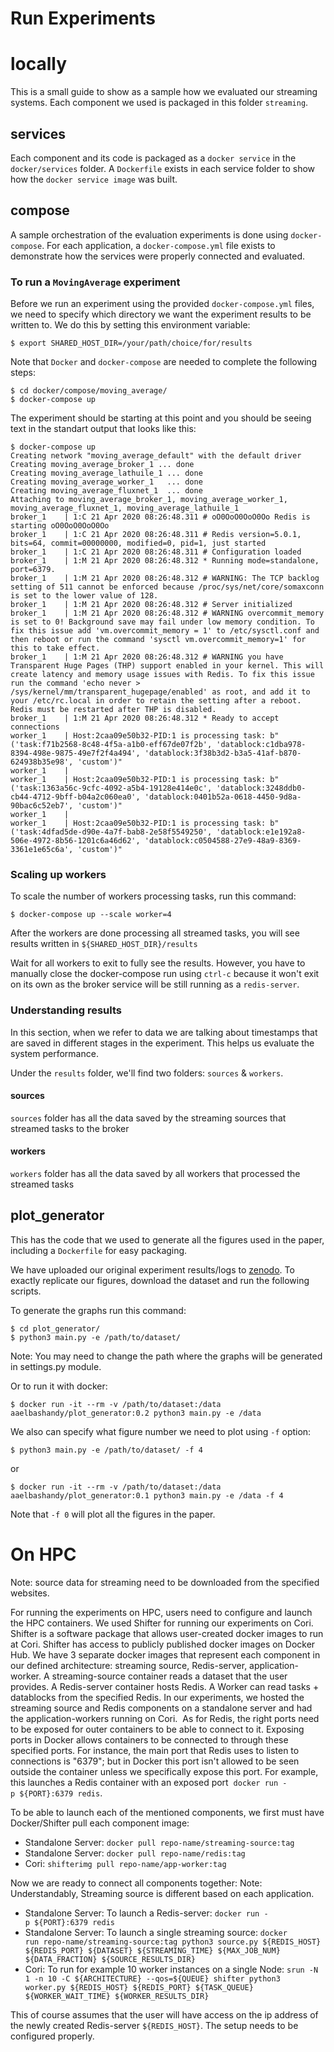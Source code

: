 # Run Experiments
# locally
This is a small guide to show as a sample how we evaluated our streaming systems. Each component we used is packaged in this folder `streaming`.

## services
Each component and its code is packaged as a `docker service` in the `docker/services` folder. A `Dockerfile` exists in each service folder to show how the `docker service image` was built.

## compose
A sample orchestration of the evaluation experiments is done using `docker-compose`. For each application, a `docker-compose.yml` file exists to demonstrate how the services were properly connected and evaluated.

### To run a `MovingAverage` experiment
Before we run an experiment using the provided `docker-compose.yml` files, we need to specify which directory we want the experiment results to be written to. We do this by setting this environment variable:
```
$ export SHARED_HOST_DIR=/your/path/choice/for/results
```

Note that `Docker` and `docker-compose` are needed to complete the following steps:
```
$ cd docker/compose/moving_average/
$ docker-compose up
```

The experiment should be starting at this point and you should be seeing text in the standart output that looks like this:
```
$ docker-compose up
Creating network "moving_average_default" with the default driver
Creating moving_average_broker_1 ... done
Creating moving_average_lathuile_1 ... done
Creating moving_average_worker_1   ... done
Creating moving_average_fluxnet_1  ... done
Attaching to moving_average_broker_1, moving_average_worker_1, moving_average_fluxnet_1, moving_average_lathuile_1
broker_1    | 1:C 21 Apr 2020 08:26:48.311 # oO0OoO0OoO0Oo Redis is starting oO0OoO0OoO0Oo
broker_1    | 1:C 21 Apr 2020 08:26:48.311 # Redis version=5.0.1, bits=64, commit=00000000, modified=0, pid=1, just started
broker_1    | 1:C 21 Apr 2020 08:26:48.311 # Configuration loaded
broker_1    | 1:M 21 Apr 2020 08:26:48.312 * Running mode=standalone, port=6379.
broker_1    | 1:M 21 Apr 2020 08:26:48.312 # WARNING: The TCP backlog setting of 511 cannot be enforced because /proc/sys/net/core/somaxconn is set to the lower value of 128.
broker_1    | 1:M 21 Apr 2020 08:26:48.312 # Server initialized
broker_1    | 1:M 21 Apr 2020 08:26:48.312 # WARNING overcommit_memory is set to 0! Background save may fail under low memory condition. To fix this issue add 'vm.overcommit_memory = 1' to /etc/sysctl.conf and then reboot or run the command 'sysctl vm.overcommit_memory=1' for this to take effect.
broker_1    | 1:M 21 Apr 2020 08:26:48.312 # WARNING you have Transparent Huge Pages (THP) support enabled in your kernel. This will create latency and memory usage issues with Redis. To fix this issue run the command 'echo never > /sys/kernel/mm/transparent_hugepage/enabled' as root, and add it to your /etc/rc.local in order to retain the setting after a reboot. Redis must be restarted after THP is disabled.
broker_1    | 1:M 21 Apr 2020 08:26:48.312 * Ready to accept connections
worker_1    | Host:2caa09e50b32-PID:1 is processing task: b"('task:f71b2568-8c48-4f5a-a1b0-eff67de07f2b', 'datablock:c1dba978-8394-498e-9875-49e7f2f4a494', 'datablock:3f38b3d2-b3a5-41af-b870-624938b35e98', 'custom')"
worker_1    | 
worker_1    | Host:2caa09e50b32-PID:1 is processing task: b"('task:1363a56c-9cfc-4092-a5b4-19128e414e0c', 'datablock:3248ddb0-cb44-4712-9bff-b04a2c060ea0', 'datablock:0401b52a-0618-4450-9d8a-90bac6c52eb7', 'custom')"
worker_1    | 
worker_1    | Host:2caa09e50b32-PID:1 is processing task: b"('task:4dfad5de-d90e-4a7f-bab8-2e58f5549250', 'datablock:e1e192a8-506e-4972-8b56-1201c6a46d62', 'datablock:c0504588-27e9-48a9-8369-3361e1e65c6a', 'custom')"
```

### Scaling up workers
To scale the number of workers processing tasks, run this command:
```
$ docker-compose up --scale worker=4
```

After the workers are done processing all streamed tasks, you will see results written in `${SHARED_HOST_DIR}/results`

Wait for all workers to exit to fully see the results. However, you have to manually close the docker-compose run using `ctrl-c` because it won't exit on its own as the broker service will be still running as a `redis-server`.

### Understanding results
In this section, when we refer to data we are talking about timestamps that are saved in different stages in the experiment. This helps us evaluate the system performance.

Under the `results` folder, we'll find two folders: `sources` & `workers`.

#### sources
`sources` folder has all the data saved by the streaming sources that streamed tasks to the broker

#### workers
`workers` folder has all the data saved by all workers that processed the streamed tasks

## plot_generator
This has the code that we used to generate all the figures used in the paper, including a `Dockerfile` for easy packaging.

We have uploaded our original experiment results/logs to [zenodo](https://doi.org/10.5281/zenodo.3761785). To exactly replicate our figures, download the dataset and run the following scripts.

To generate the graphs run this command:
```
$ cd plot_generator/
$ python3 main.py -e /path/to/dataset/
```

Note: You may need to change the path where the graphs will be generated in settings.py module.

Or to run it with docker:
```
$ docker run -it --rm -v /path/to/dataset:/data aaelbashandy/plot_generator:0.2 python3 main.py -e /data
```

We also can specify what figure number we need to plot using `-f` option:
```
$ python3 main.py -e /path/to/dataset/ -f 4
```
or
```
$ docker run -it --rm -v /path/to/dataset:/data aaelbashandy/plot_generator:0.1 python3 main.py -e /data -f 4
```

Note that `-f 0` will plot all the figures in the paper.

# On HPC
Note: source data for streaming need to be downloaded from the specified websites.

For running the experiments on HPC, users need to configure and launch the HPC containers. We used Shifter for running our experiments on Cori. Shifter is a software package that allows user-created docker images to run at Cori. Shifter has access to publicly published docker images on Docker Hub. We have 3 separate docker images that represent each component in our defined architecture: streaming source, Redis-server, application-worker. A streaming-source container reads a dataset that the user provides. A Redis-server container hosts Redis. A Worker can read tasks + datablocks from the specified Redis. In our experiments, we hosted the streaming source and Redis components on a standalone server and had the application-workers running on Cori. 
As for Redis, the right ports need to be exposed for outer containers to be able to connect to it. Exposing ports in Docker allows containers to be connected to through these specified ports. For instance, the main port that Redis uses to listen to connections is "6379"; but in Docker this port isn't allowed to be seen outside the container unless we specifically expose this port. For example, this launches a Redis container with an exposed port  `docker run -p ${PORT}:6379 redis`.

To be able to launch each of the mentioned components, we first must have Docker/Shifter pull each component image:

- Standalone Server: `docker pull repo-name/streaming-source:tag`
- Standalone Server: `docker pull repo-name/redis:tag`
- Cori: `shifterimg pull repo-name/app-worker:tag`

Now we are ready to connect all components together:
Note: Understandably, Streaming source is different based on each application.

- Standalone Server: To launch a Redis-server: `docker run -p ${PORT}:6379 redis`
- Standalone Server: To launch a single streaming source: `docker run repo-name/streaming-source:tag python3 source.py ${REDIS_HOST} ${REDIS_PORT} ${DATASET} ${STREAMING_TIME} ${MAX_JOB_NUM} ${DATA_FRACTION} ${SOURCE_RESULTS_DIR}`
- Cori: To run for example 10 worker instances on a single Node: `srun -N 1 -n 10 -C ${ARCHITECTURE} --qos=${QUEUE} shifter python3 worker.py ${REDIS_HOST} ${REDIS_PORT} ${TASK_QUEUE} ${WORKER_WAIT_TIME} ${WORKER_RESULTS_DIR}`

This of course assumes that the user will have access on the ip address of the newly created Redis-server `${REDIS_HOST}`. The setup needs to be configured properly.
